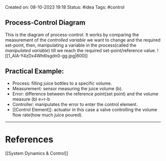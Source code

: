Created on: 08-10-2023 19:18
Status: #idea
Tags: #control 
## Process-Control Diagram
This is the diagram of process-control. It works by comparing the measurement of the _controlled variable_ we want to change and the required set-point, then, manipulating a variable in the process(called the _manipulated variable_) till we reach the required set-point/reference value.
![[1_AlA-Y4zDx4Wh6lsgdn0-gg.jpg|600]]
## Practical Example:
- Process: filling juice bottles to a specific volume.
- Measurement: sensor measuring the juice volume (b).
- Error: difference between the reference point(set point) and the volume measure (b)
	e=r-b
- Controller: manipulates the error to enter the control element.
- [[Control Element]]: actuator in this case a valve controlling the volume flow rate(how much juice poured). 

-----------------
# References
[[System Dynamics & Control]]